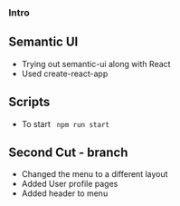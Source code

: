 ### Intro

## Semantic UI

- Trying out semantic-ui along with React 
- Used create-react-app

## Scripts
- To start <code> npm run start </code>

## Second Cut - branch
- Changed the menu to a different layout
- Added User profile pages
- Added header to menu
